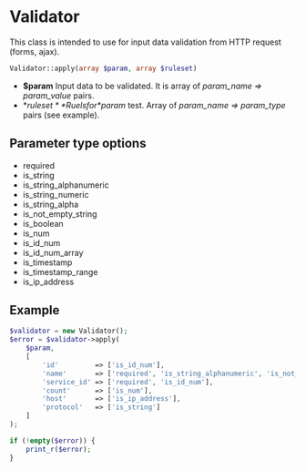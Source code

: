 # Validator
This class is intended to use for input data validation from HTTP request (forms, ajax).
```php
Validator::apply(array $param, array $ruleset)
```
* **$param** Input data to be validated. It is array of *param_name => param_value* pairs. 
* **$ruleset** Ruels for *$param* test. Array of *param_name => param_type* pairs (see example).
## Parameter type options
* required
* is_string
* is_string_alphanumeric
* is_string_numeric
* is_string_alpha
* is_not_empty_string
* is_boolean
* is_num
* is_id_num
* is_id_num_array
* is_timestamp
* is_timestamp_range
* is_ip_address
## Example
```php
$validator = new Validator();
$error = $validator->apply(
    $param,
    [
        'id'         => ['is_id_num'],
        'name'       => ['required', 'is_string_alphanumeric', 'is_not_empty_string'],
        'service_id' => ['required', 'is_id_num'],
        'count'      => ['is_num'],
        'host'       => ['is_ip_address'],
        'protocol'   => ['is_string']
    ]
);

if (!empty($error)) {
    print_r($error);
}
```
